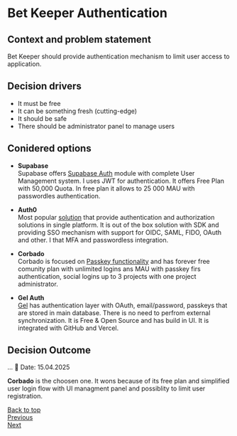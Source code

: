 
# Bet Keeper Authentication

## Context and problem statement

Bet Keeper should provide authentication mechanism to limit user access to application.

## Decision drivers

- It must be free
- It can be something fresh (cutting-edge)
- It should be safe
- There should be administrator panel to manage users

## Conidered options

- **Supabase**  
Supabase offers [Supabase Auth](https://supabase.com/auth) module with complete User Management system. I uses JWT for authentication. It offers Free Plan with 50,000 Quota. In free plan it allows to 25 000 MAU with passwordles authentication. 

- **Auth0**  
Most popular [solution](https://auth0.com/) that provide authentication and authorization solutions in single platform. It is out of the box solution with SDK and providing SSO mechanism with support for OIDC, SAML, FIDO, OAuth and other. I that MFA and passwordless integration. 
- **Corbado**  
Corbado is focused on [Passkey functionality](https://www.corbado.com/) and has forever free comunity plan with unlimited logins ans MAU with passkey firs authentication, social logins up to 3 projects with one project administrator.
- **Gel Auth**  
[Gel](https://www.geldata.com/) has authentication layer with OAuth, email/password, passkeys that are stored in main database. There is no need to perfrom external synchronization. It is Free & Open Source and has build in UI. It is integrated with GitHub and Vercel.



## Decision Outcome

...
📆 Date: 15.04.2025

**Corbado** is the choosen one. It wons because of its free plan and simplified user login flow with UI managment panel and possiblity to limit user registration.

[Back to top](./readme.md)  
[Previous](./01-storage.md)  
[Next](./03-application.md)